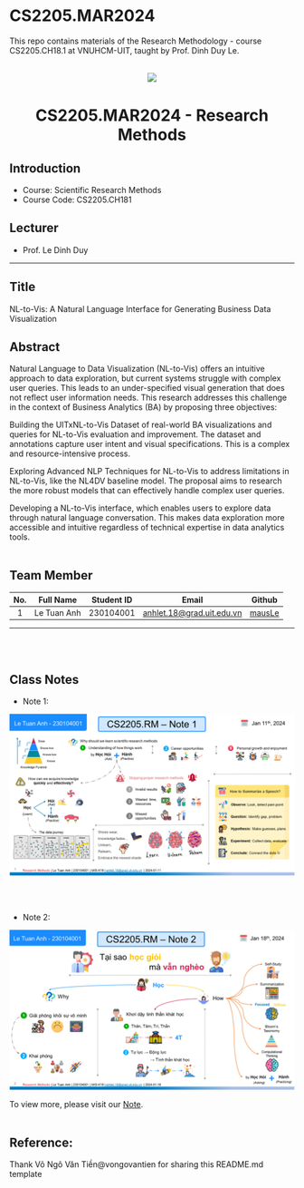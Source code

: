 # CS2205.MAR2024
This repo contains materials of the Research Methodology - course CS2205.CH18.1 at VNUHCM-UIT, taught by Prof. Dinh Duy Le.
<br> </br>

<p align="center">
  <a href="https://www.uit.edu.vn/"><img src="https://www.uit.edu.vn/sites/vi/files/banner.png"></a>
<h1 align="center"><b>CS2205.MAR2024 - Research Methods</b></h1>

## Introduction

- Course: Scientific Research Methods
- Course Code: CS2205.CH181

## Lecturer

- Prof. Le Dinh Duy

---


## Title

NL-to-Vis: A Natural Language Interface for Generating Business Data Visualization


## Abstract

Natural Language to Data Visualization (NL-to-Vis) offers an intuitive approach to data exploration, but current systems struggle with complex user queries. This leads to an under-specified visual generation that does not reflect user information needs. This research addresses this challenge in the context of Business Analytics (BA) by proposing three objectives:

Building the UITxNL-to-Vis Dataset of real-world BA visualizations and queries for NL-to-Vis evaluation and improvement. The dataset and annotations capture user intent and visual specifications. This is a complex and resource-intensive process.

Exploring Advanced NLP Techniques for NL-to-Vis to address limitations in NL-to-Vis, like the NL4DV baseline model. The proposal aims to research the more robust models that can effectively handle complex user queries.

Developing a NL-to-Vis interface, which enables users to explore data through natural language conversation. This makes data exploration more accessible and intuitive regardless of technical expertise in data analytics tools.
<br> </br>

## Team Member

| No. | Full Name          | Student ID     | Email                  | Github                                      |
| :-: | --------------- | -------- | ---------------------- | ------------------------------------------- |
|  1  | Le Tuan Anh | 230104001 | anhlet.18@grad.uit.edu.vn | [mausLe](https://github.com/mausLe) |
---
<br> </br>
## Class Notes
- Note 1:
<img src="./Notes/Le Tuan Anh-230104001-Note1.jpg">

<br> </br>
- Note 2: 
<img src="./Notes/Le Tuan Anh-230104001-Note2.jpg">

To view more, please visit our [Note](https://github.com/mausLe/CS2205.MAR2024/tree/main/Notes).
<br> </br>

## Reference:
Thank Võ Ngô Văn Tiền@vongovantien for sharing this README.md template
